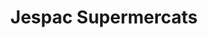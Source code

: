 ---
title: "Jespac Supermercats"
url: /barcelona/jespac-supermercats-carrer-de-muntaner/
shop: supermercado
---